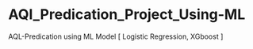 # AQI_Predication_Project_Using-ML
AQL-Predication using ML Model [ Logistic Regression, XGboost ] 
